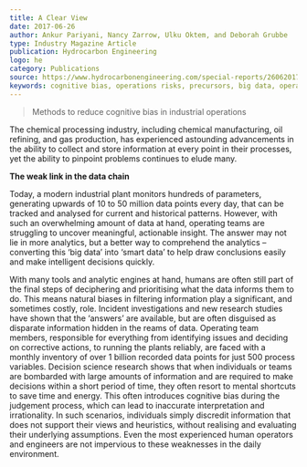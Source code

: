 ```yaml
---
title: A Clear View
date: 2017-06-26
author: Ankur Pariyani, Nancy Zarrow, Ulku Oktem, and Deborah Grubbe
type: Industry Magazine Article
publication: Hydrocarbon Engineering
logo: he
category: Publications
source: https://www.hydrocarbonengineering.com/special-reports/26062017/a-clear-view/
keywords: cognitive bias, operations risks, precursors, big data, operational excellence, early risk detection
---
```


> Methods to reduce cognitive bias in industrial operations

The chemical processing industry, including chemical manufacturing, oil refining, and gas production, has experienced astounding advancements in the ability to collect and store information at every point in their processes, yet the ability to pinpoint problems continues to elude many.

**The weak link in the data chain**

Today, a modern industrial plant monitors hundreds of parameters, generating upwards of 10 to 50 million data points every day, that can be tracked and analysed for current and historical patterns. However, with such an overwhelming amount of data at hand, operating teams are struggling to uncover meaningful, actionable insight. The answer may not lie in more analytics, but a better way to comprehend the analytics – converting this ‘big data’ into ‘smart data’ to help draw conclusions easily and make intelligent decisions quickly.

With many tools and analytic engines at hand, humans are often still part of the final steps of deciphering and prioritising what the data informs them to do. This means natural biases in filtering information play a significant, and sometimes costly, role. Incident investigations and new research studies have shown that the ‘answers’ are available, but are often disguised as disparate information hidden in the reams of data. Operating team members, responsible for everything from identifying issues and deciding on corrective actions, to running the plants reliably, are faced with a monthly inventory of over 1 billion recorded data points for just 500 process variables. Decision science research shows that when individuals or teams are bombarded with large amounts of information and are required to make decisions within a short period of time, they often resort to mental shortcuts to save time and energy. This often introduces cognitive bias during the judgement process, which can lead to inaccurate interpretation and irrationality. In such scenarios, individuals simply discredit information that does not support their views and heuristics, without realising and evaluating their underlying assumptions. Even the most experienced human operators and engineers are not impervious to these weaknesses in the daily environment. 

